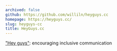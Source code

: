 ```yaml
---
archived: false
github: https://github.com/williln/heyguys.cc
homepage: https://heyguys.cc/
slug: heyguys-cc
title: HeyGuys.cc
---
```


["Hey guys"](https://heyguys.cc/): encouraging inclusive communication
